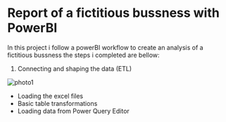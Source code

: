 # Report of a fictitious bussness with PowerBI

In this project i follow a powerBI workflow to create an analysis of a fictitious bussness the steps i completed are bellow: 

1. Connecting and shaping the data (ETL)
   
   
![photo1](https://github.com/giannisyp/Bussness_Report_PowerBI/assets/119696474/b7295be4-04bd-44bc-afc4-b157342fb10e)


* Loading the excel files
* Basic table transformations
* Loading data from Power Query Editor

  
